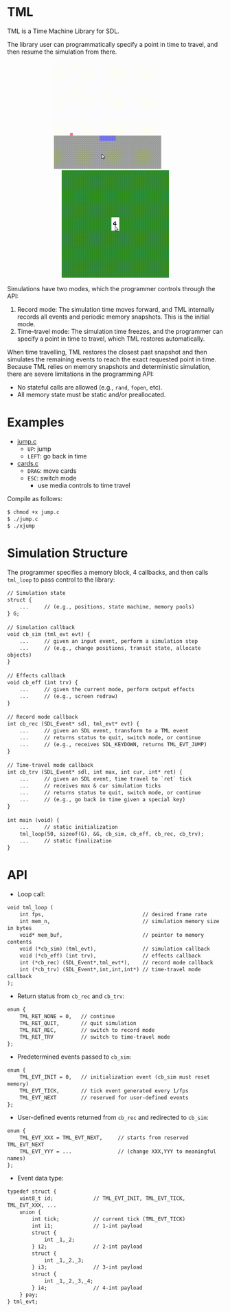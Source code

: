 # TML

TML is a Time Machine Library for SDL.

The library user can programmatically specify a point in time to travel, and
then resume the simulation from there.

<p align="middle">
    <kbd> <img src="jump.gif"  width="250"> </kbd>
    &nbsp; &nbsp; &nbsp; &nbsp;
    <kbd> <img src="cards.gif" width="250"> </kbd>
</p>

Simulations have two modes, which the programmer controls through the API:

1. Record mode:
    The simulation time moves forward, and TML internally records all events
    and periodic memory snapshots.
    This is the initial mode.
2. Time-travel mode:
    The simulation time freezes, and the programmer can specify a point in time
    to travel, which TML restores automatically.

When time travelling, TML restores the closest past snapshot and then simulates
the remaining events to reach the exact requested point in time.
Because TML relies on memory snapshots and deterministic simulation, there are
severe limitations in the programming API:

- No stateful calls are allowed (e.g., `rand`, `fopen`, etc).
- All memory state must be static and/or preallocated.

<!--
- no `fopen`, no threads, no sockets, no `malloc`, no `rand` (use `rand_r`)
-->

# Examples

- [jump.c](jump.c)
    - `UP`: jump
    - `LEFT`: go back in time
- [cards.c](cards.c)
    - `DRAG`: move cards
    - `ESC`: switch mode
        - use media controls to time travel

Compile as follows:

```
$ chmod +x jump.c
$ ./jump.c
$ ./xjump
```

# Simulation Structure

The programmer specifies a memory block, 4 callbacks, and then calls `tml_loop`
to pass control to the library:

```
// Simulation state
struct {
    ...     // (e.g., positions, state machine, memory pools)
} G;

// Simulation callback
void cb_sim (tml_evt evt) {
    ...     // given an input event, perform a simulation step
    ...     // (e.g., change positions, transit state, allocate objects)
}

// Effects callback
void cb_eff (int trv) {
    ...     // given the current mode, perform output effects
    ...     // (e.g., screen redraw)
}

// Record mode callback
int cb_rec (SDL_Event* sdl, tml_evt* evt) {
    ...     // given an SDL event, transform to a TML event
    ...     // returns status to quit, switch mode, or continue
    ...     // (e.g., receives SDL_KEYDOWN, returns TML_EVT_JUMP)
}

// Time-travel mode callback
int cb_trv (SDL_Event* sdl, int max, int cur, int* ret) {
    ...     // given an SDL event, time travel to `ret` tick
    ...     // receives max & cur simulation ticks
    ...     // returns status to quit, switch mode, or continue
    ...     // (e.g., go back in time given a special key)
}

int main (void) {
    ...     // static initialization
    tml_loop(50, sizeof(G), &G, cb_sim, cb_eff, cb_rec, cb_trv);
    ...     // static finalization
}
```

# API

- Loop call:

```
void tml_loop (
    int fps,                                // desired frame rate
    int mem_n,                              // simulation memory size in bytes
    void* mem_buf,                          // pointer to memory contents
    void (*cb_sim) (tml_evt),               // simulation callback
    void (*cb_eff) (int trv),               // effects callback
    int (*cb_rec) (SDL_Event*,tml_evt*),    // record mode callback
    int (*cb_trv) (SDL_Event*,int,int,int*) // time-travel mode callback
);
```

- Return status from `cb_rec` and `cb_trv`:

```
enum {
    TML_RET_NONE = 0,   // continue
    TML_RET_QUIT,       // quit simulation
    TML_RET_REC,        // switch to record mode
    TML_RET_TRV         // switch to time-travel mode
};
```

- Predetermined events passed to `cb_sim`:

```
enum {
    TML_EVT_INIT = 0,   // initialization event (cb_sim must reset memory)
    TML_EVT_TICK,       // tick event generated every 1/fps
    TML_EVT_NEXT        // reserved for user-defined events
};
```

- User-defined events returned from `cb_rec` and redirected to `cb_sim`:

```
enum {
    TML_EVT_XXX = TML_EVT_NEXT,     // starts from reserved TML_EVT_NEXT
    TML_EVT_YYY = ...               // (change XXX,YYY to meaningful names)
};
```

- Event data type:

```
typedef struct {
    uint8_t id;             // TML_EVT_INIT, TML_EVT_TICK, TML_EVT_XXX, ...
    union {
        int tick;           // current tick (TML_EVT_TICK)
        int i1;             // 1-int payload
        struct {
            int _1,_2;
        } i2;               // 2-int payload
        struct {
            int _1,_2,_3;
        } i3;               // 3-int payload
        struct {
            int _1,_2,_3,_4;
        } i4;               // 4-int payload
    } pay;
} tml_evt;
```
